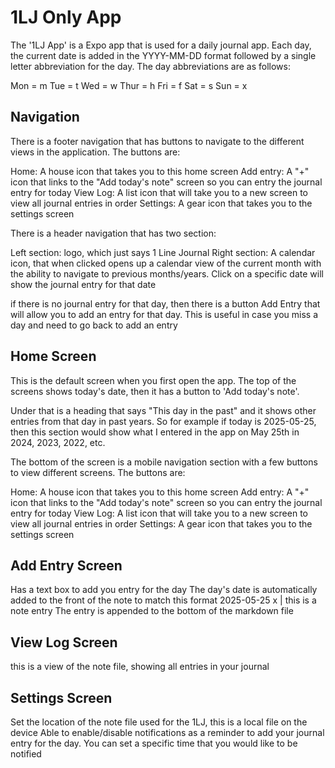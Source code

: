 # 1LJ Only App

The '1LJ App' is a Expo app that is used for a daily journal app. Each day, the current date is added in the YYYY-MM-DD format followed by a single letter abbreviation for the day. The day abbreviations are as follows:

Mon = m
Tue = t
Wed = w
Thur = h
Fri = f
Sat = s
Sun = x

## Navigation

There is a footer navigation that has buttons to navigate to the different views in the application. The buttons are:

Home: A house icon that takes you to this home screen
Add entry: A "+" icon that links to the "Add today's note" screen so you can entry the journal entry for today
View Log: A list icon that will take you to a new screen to view all journal entries in order
Settings: A gear icon that takes you to the settings screen

There is a header navigation that has two section:

Left section: logo, which just says 1 Line Journal 
Right section: A calendar icon, that when clicked opens up a calendar view of the current month with the ability to navigate to previous months/years. Click on a specific date will show the journal entry for that date

if there is no journal entry for that day, then there is a button Add Entry that will allow you to add an entry for that day. This is useful in case you miss a day and need to go back to add an entry

## Home Screen

This is the default screen when you first open the app. The top of the screens shows today's date, then it has a button to 'Add today's note'. 

Under that is a heading that says "This day in the past" and it shows other entries from that day in past years. So for example if today is 2025-05-25, then this section would show what I entered in the app on May 25th in 2024, 2023, 2022, etc. 

The bottom of the screen is a mobile navigation section with a few buttons to view different screens. The buttons are: 

Home: A house icon that takes you to this home screen
Add entry: A "+" icon that links to the "Add today's note" screen so you can entry the journal entry for today
View Log: A list icon that will take you to a new screen to view all journal entries in order
Settings: A gear icon that takes you to the settings screen

## Add Entry Screen

Has a text box to add you entry for the day
The day's date is automatically added to the front of the note to match this format 2025-05-25 x | this is a note entry
The entry is appended to the bottom of the markdown file 

## View Log Screen

this is a view of the note file, showing all entries in your journal

## Settings Screen

Set the location of the note file used for the 1LJ, this is a local file on the device 
Able to enable/disable notifications as a reminder to add your journal entry for the day. You can set a specific time that you would like to be notified